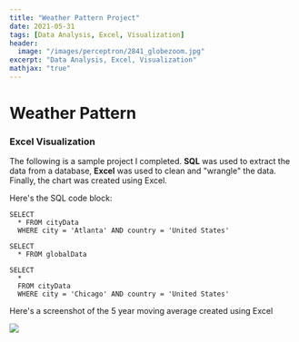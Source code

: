 ```yaml
---
title: "Weather Pattern Project"
date: 2021-05-31
tags: [Data Analysis, Excel, Visualization]
header:
  image: "/images/perceptron/2841_globezoom.jpg"
excerpt: "Data Analysis, Excel, Visualization"
mathjax: "true"
---
```


# Weather Pattern

### Excel Visualization

The following is a sample project I completed. **SQL** was used to extract the data from a database, **Excel** was used to clean and "wrangle" the data. Finally, the chart was created using Excel.

Here's the SQL code block:
```
SELECT 
  * FROM cityData
  WHERE city = 'Atlanta' AND country = 'United States'
```
```
SELECT
  * FROM globalData
```
```
SELECT
  *
  FROM cityData
  WHERE city = 'Chicago' AND country = 'United States'
  ```
  
Here's a screenshot of the 5 year moving average created using Excel

<img src="{{ site.url }}{{ site.baseurl }}/images/Excel Charts/Weather Pattern 5-yr moving average.JPG">


